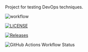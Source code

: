 Project for testing DevOps techniques.

![workflow](https://github.com/iSee-Red/sem/actions/workflows/main.yml/badge.svg)

[![LICENSE](https://img.shields.io/github/license/iSee-Red/sem.svg?style=flat-square)](https://github.com/iSee-Red/sem/blob/master/LICENSE)

[![Releases](https://img.shields.io/github/release/iSee-Red/sem/all.svg?style=flat-square)](https://github.com/iSee-Red/sem/releases)

![GitHub Actions Workflow Status](https://img.shields.io/github/actions/workflow/status/iSee-Red/sem/main.yml?branch=master)

